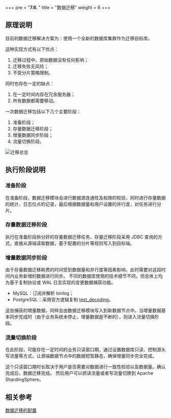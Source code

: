 +++
pre = "<b>7.6. </b>"
title = "数据迁移"
weight = 6
+++

## 原理说明

目前的数据迁移解决方案为：使用一个全新的数据库集群作为迁移目标库。

这种实现方式有以下优点：

1. 迁移过程中，原始数据没有任何影响；
2. 迁移失败无风险；
3. 不受分片策略限制。

同时也存在一定的缺点：

1. 在一定时间内存在冗余服务器；
2. 所有数据都需要移动。

一次数据迁移包括以下几个主要阶段：

1. 准备阶段；
2. 存量数据迁移阶段；
3. 增量数据同步阶段；
4. 流量切换阶段。

![迁移总览](https://shardingsphere.apache.org/document/current/img/migration/principle.png)


## 执行阶段说明

### 准备阶段

在准备阶段，数据迁移模块会进行数据源连通性及权限的校验，同时进行存量数据的统计、日志位点的记录，最后根据数据量和用户设置的并行度，对任务进行分片。

### 存量数据迁移阶段

执行在准备阶段拆分好的存量数据迁移任务，存量迁移阶段采用 JDBC 查询的方式，直接从源端读取数据，基于配置的分片等规则写入到目标端。

### 增量数据同步阶段

由于存量数据迁移耗费的时间受到数据量和并行度等因素影响，此时需要对这段时间内业务新增的数据进行同步。
不同的数据库使用的技术细节不同，但总体上均为基于复制协议或 WAL 日志实现的变更数据捕获功能。

- MySQL：订阅并解析 binlog；
- PostgreSQL：采用官方逻辑复制 [test_decoding](https://www.postgresql.org/docs/9.4/test-decoding.html)。

这些捕获的增量数据，同样会由数据迁移模块写入到新数据节点中。当增量数据基本同步完成时（由于业务系统未停止，增量数据是不断的），则进入流量切换阶段。

### 流量切换阶段

在此阶段，可能存在一定时间的业务只读窗口期，通过设置数据库只读、控制源头写流量等方式，让源端数据节点中的数据短暂静态，确保增量同步完全完成。

这个只读窗口期时长取决于用户是否需要对数据进行一致性校验以及数据量。确认完成后，数据迁移完成。
然后用户可以把读流量或者写流量切换到 Apache ShardingSphere。

## 相关参考

[数据迁移的配置](/cn/user-manual/shardingsphere-proxy/migration/)
